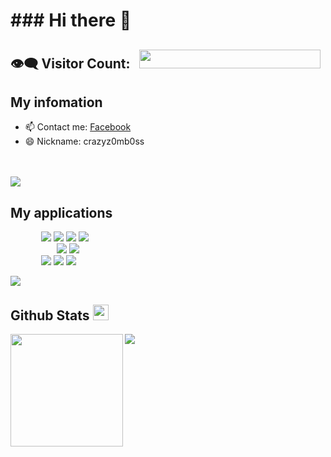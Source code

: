 

<h1>### Hi there 👋</h1>

## 👁️‍🗨️ Visitor Count:    <img height="30px" Width="290px" src="https://profile-counter.glitch.me/crazyz0mb0ss/count.svg">

## My infomation
- 📫 Contact me: <a href="https://www.facebook.com/crazyz0mb0ss/">Facebook</a>
- 😄 Nickname: crazyz0mb0ss
<br>
<br>
<img src="https://user-images.githubusercontent.com/73097560/115834477-dbab4500-a447-11eb-908a-139a6edaec5c.gif"> 
<h2>My applications</h2>

&emsp;&emsp;&ensp;&ensp;&ensp;<img src="https://img.shields.io/badge/C-00599C?style=for-the-badge&logo=c&logoColor=white"></img>
<img src="https://img.shields.io/badge/C%2B%2B-00599C?style=for-the-badge&logo=c%2B%2B&logoColor=white"></img>
<img src="https://img.shields.io/badge/C%23-239120?style=for-the-badge&logo=c-sharp&logoColor=white"></img>
<img src="https://img.shields.io/badge/Python-14354C?style=for-the-badge&logo=python&logoColor=white"></img>
<br>
&emsp;&emsp;&emsp;&emsp;&emsp;
<img src="https://img.shields.io/badge/Windows-0078D6?style=for-the-badge&logo=windows&logoColor=white"></img>
<img src="https://img.shields.io/badge/Ubuntu-E95420?style=for-the-badge&logo=ubuntu&logoColor=white"></img>
<br>
&emsp;&emsp;&ensp;&ensp;&ensp;<img src="https://img.shields.io/badge/Facebook-1877F2?style=for-the-badge&logo=facebook&logoColor=white"></img>
<img src="https://img.shields.io/badge/Instagram-E4405F?style=for-the-badge&logo=instagram&logoColor=white"></img>
<img src="https://img.shields.io/badge/TikTok-000000?style=for-the-badge&logo=tiktok&logoColor=white"></img>

<img src="https://user-images.githubusercontent.com/73097560/115834477-dbab4500-a447-11eb-908a-139a6edaec5c.gif"></img>


 
<h2>Github Stats <img src="https://media.giphy.com/media/cj87CxfRtrUifF3Ryk/giphy.gif" width="25px"></h2>
 
<a align="center" href="https://github.com/crazyz0mb0ss">
  <img src="https://github-readme-stats-eight-theta.vercel.app/api/top-langs/?username=crazyz0mb0ss&layout=compact&langs_count=8&theme=algolia">
  <img height="180em" src="https://github-readme-stats-eight-theta.vercel.app/api?username=crazyz0mb0ss&show_icons=true&theme=algolia&include_all_commits=true&count_private=true" align="left">
 </a>
